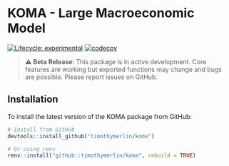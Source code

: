 KOMA - Large Macroeconomic Model
================

[![Lifecycle:
experimental](https://img.shields.io/badge/lifecycle-experimental-orange.svg)](https://lifecycle.r-lib.org/articles/stages.html#experimental)
[![codecov](https://codecov.io/gh/TimothyMerlin/koma/branch/main/graph/badge.svg?token=8X0PR1F6TP)](https://codecov.io/gh/TimothyMerlin/koma)

> **⚠️ Beta Release**: This package is in active development. Core
> features are working but exported functions may change and bugs are
> possible. Please report issues on GitHub.

## Installation

To install the latest version of the KOMA package from GitHub:

``` r
# Install from GitHub
devtools::install_github("timothymerlin/koma")

# Or using renv
renv::install("github::timothymerlin/koma", rebuild = TRUE)
```
